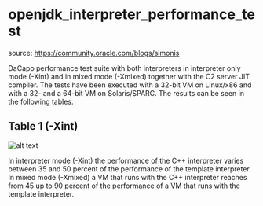 # openjdk_interpreter_performance_test
source: https://community.oracle.com/blogs/simonis

DaCapo performance test suite with both interpreters in interpreter only mode (-Xint) and in mixed mode (-Xmixed) together with the C2 server JIT compiler. The tests have been executed with a 32-bit VM on Linux/x86 and with a 32- and a 64-bit VM on Solaris/SPARC. The results can be seen in the following tables.

## Table 1 (-Xint)
![alt text](data:image/png;https://user-images.githubusercontent.com/33415010/34774613-f1541a52-f64a-11e7-943a-f57d12797612.png)


In interpreter mode (-Xint) the performance of the C++ interpreter varies between 35 and 50 percent of the performance of the template interpreter. In mixed mode (-Xmixed) a VM that runs with the C++ interpreter reaches from 45 up to 90 percent of the performance of a VM that runs with the template interpreter.


 
 
